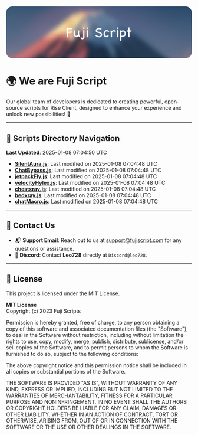 ![Banner](.github/b.webp)

# 🌍 **We are Fuji Script**

Our global team of developers is dedicated to creating powerful, open-source scripts for Rise Client, designed to enhance your experience and unlock new possibilities! 🌟

---
<!-- SCRIPTS_NAVIGATION_START -->
## 📂 **Scripts Directory Navigation**

**Last Updated**: 2025-01-08 07:04:50 UTC

- **[SilentAura.js](scripts/SilentAura.js)**: Last modified on 2025-01-08 07:04:48 UTC
- **[ChatBypass.js](scripts/ChatBypass.js)**: Last modified on 2025-01-08 07:04:48 UTC
- **[jetpackFly.js](scripts/jetpackFly.js)**: Last modified on 2025-01-08 07:04:48 UTC
- **[velocityHylex.js](scripts/velocityHylex.js)**: Last modified on 2025-01-08 07:04:48 UTC
- **[chestxray.js](scripts/chestxray.js)**: Last modified on 2025-01-08 07:04:48 UTC
- **[bedxray.js](scripts/bedxray.js)**: Last modified on 2025-01-08 07:04:48 UTC
- **[chatMacro.js](scripts/chatMacro.js)**: Last modified on 2025-01-08 07:04:48 UTC

<!-- SCRIPTS_NAVIGATION_END -->

---

## 💬 **Contact Us**  
- 📬 **Support Email**: Reach out to us at [support@fujiscript.com](mailto:support@fujiscript.com) for any questions or assistance.  
- 💬 **Discord**: Contact **Leo728** directly at `Discord@leo728`.

---

## 📜 **License**

This project is licensed under the MIT License.  

**MIT License**  
Copyright (c) 2023 Fuji Scripts  

Permission is hereby granted, free of charge, to any person obtaining a copy of this software and associated documentation files (the "Software"), to deal in the Software without restriction, including without limitation the rights to use, copy, modify, merge, publish, distribute, sublicense, and/or sell copies of the Software, and to permit persons to whom the Software is furnished to do so, subject to the following conditions:  

The above copyright notice and this permission notice shall be included in all copies or substantial portions of the Software.  

THE SOFTWARE IS PROVIDED "AS IS", WITHOUT WARRANTY OF ANY KIND, EXPRESS OR IMPLIED, INCLUDING BUT NOT LIMITED TO THE WARRANTIES OF MERCHANTABILITY, FITNESS FOR A PARTICULAR PURPOSE AND NONINFRINGEMENT. IN NO EVENT SHALL THE AUTHORS OR COPYRIGHT HOLDERS BE LIABLE FOR ANY CLAIM, DAMAGES OR OTHER LIABILITY, WHETHER IN AN ACTION OF CONTRACT, TORT OR OTHERWISE, ARISING FROM, OUT OF OR IN CONNECTION WITH THE SOFTWARE OR THE USE OR OTHER DEALINGS IN THE SOFTWARE.  
